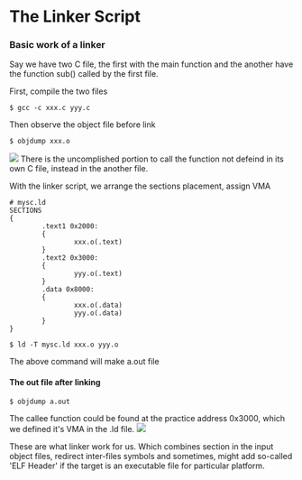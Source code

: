 # The Linker Script

### Basic work of a linker
Say we have two C file, the first with the main function and the another have the function sub() called by the first file.

First, compile the two files
```shell=x
$ gcc -c xxx.c yyy.c
```
Then observe the object file before link
```shell=x
$ objdump xxx.o
```
![](https://i.imgur.com/w2JPDv7.png)
There is the uncomplished portion to call the function not defeind in its own C file, instead in the another file.

With the linker script, we arrange the sections placement, assign VMA
```shell=
# mysc.ld
SECTIONS
{
        .text1 0x2000:
        {
                xxx.o(.text)
        }
        .text2 0x3000:
        {
                yyy.o(.text)
        }
        .data 0x8000:
        {
                xxx.o(.data)
                yyy.o(.data)
        }
}
```
```shell=x
$ ld -T mysc.ld xxx.o yyy.o
```
The above command will make a.out file
#### The out file after linking
```shell=x
$ objdump a.out
```
The callee function could be found at the practice address 0x3000, which we defined it's VMA in the .ld file.
![](https://i.imgur.com/hxb61Rz.png)

These are what linker work for us. Which combines section in the input object files, redirect inter-files symbols and sometimes, might add so-called 'ELF Header' if the target is an executable file for particular platform.

